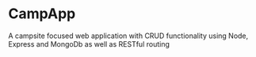 # CampApp
A campsite focused web application with CRUD functionality using Node, Express and MongoDb as well as RESTful routing
